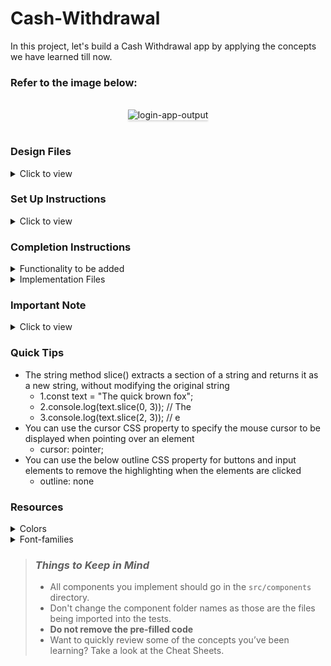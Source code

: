 # Cash-Withdrawal
In this project, let's build a Cash Withdrawal app by applying the concepts we have learned till now.

### Refer to the image below:

<br/>
<div style="text-align: center;">
<img src="https://assets.ccbp.in/frontend/content/react-js/cash-withdrawal-output-v2.gif" alt="login-app-output" style="max-width:50%;box-shadow:0 2.8px 2.2px rgba(0, 0, 0, 0.12)">
</div>
<br/>

### Design Files

<details>
<summary>Click to view</summary>

- [Extra Small (Size < 576px), Small (Size >= 576px)](https://assets.ccbp.in/frontend/content/react-js/login-sm-output.png)
- [Medium (Size >= 768px), Large (Size >= 992px) and Extra Large (Size >= 1200px)](https://assets.ccbp.in/frontend/content/react-js/login-lg-output.png)

</details>

### Set Up Instructions

<details>
<summary>Click to view</summary>

- Download dependencies by running `npm install`
- Start up the app using `npm start`
</details>

### Completion Instructions

<details>
<summary>Functionality to be added</summary>
<br/>

The app must have the following functionalities

- Initially, the balance should be **2000** rupees
- When a denomination is clicked, then the respective value should be deducted from the balance available
- The **CashWithdrawal** component receives the **denominationsList** as a prop. It consists of a list of denomination objects with the following properties in each denomination object
   -   Key	Data Type
      - id : Number
      - value : Number 

</details>

<details>
<summary>Implementation Files</summary>
<br/>

Use these files to complete the implementation:

- src/components/CashWithdrawal/index.js
- src/components/CashWithdrawal/index.css
- - src/components/DenominationItem/index.js
- src/components/DenominationItem/index.css

</details>

### Important Note

<details>
<summary>Click to view</summary>
<br/>
**The following instructions are required for the tests to pass**

- Achieve the given layout using only Class Component
</details>

### Quick Tips
 - The string method slice() extracts a section of a string and returns it as a new string, without modifying the original string
   - 1.const text = "The quick brown fox";
   - 2.console.log(text.slice(0, 3)); // The
   - 3.console.log(text.slice(2, 3)); // e
 - You can use the cursor CSS property to specify the mouse cursor to be displayed when pointing over an element
   -  cursor: pointer;
 - You can use the below outline CSS property for buttons and input elements to remove the highlighting when the elements are clicked
   -  outline: none
### Resources

<details>
<summary>Colors</summary>

<br/>

<div style="background-color:  #150b3e; width: 150px; padding: 10px; color: black">Hex: #150b3e</div>
<div style="background-color: #c7d2fe ; width: 150px; padding: 10px; color: white">Hex: #c7d2fe</div>
<div style="background-color:  #7c3aed; width: 150px; padding: 10px; color: black">Hex: #7c3aed</div>
<div style="background-color: #d4d2db; width: 150px; padding: 10px; color: white">Hex: #d4d2db</div>
<div style="background-color: #585076;width: 150px; padding: 10px; color: black">Hex:  #585076</div>
<div style="background-color: #382f5a; width: 150px; padding: 10px; color: white">Hex: #382f5a</div>
<div style="background-color: #c4c4c4; width: 150px; padding: 10px; color: white">Hex: #c4c4c4</div>

</details>

<details>
<summary>Font-families</summary>

- Roboto

</details>

> ### _Things to Keep in Mind_
>
> - All components you implement should go in the `src/components` directory.
> - Don't change the component folder names as those are the files being imported into the tests.
> - **Do not remove the pre-filled code**
> - Want to quickly review some of the concepts you’ve been learning? Take a look at the Cheat Sheets.
